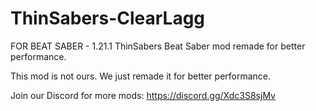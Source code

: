 # ThinSabers-ClearLagg
FOR BEAT SABER - 1.21.1
ThinSabers Beat Saber mod remade for better performance.

This mod is not ours. We just remade it for better performance.

Join our Discord for more mods:
https://discord.gg/Xdc3S8sjMv
